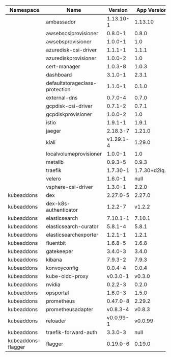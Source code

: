|Namespace|Name|Version|App Version|Kind|
|---------|----|-------|-----------|----|
| |ambassador|1.13.10-1|1.13.10|ClusterAddon|
| |awsebscsiprovisioner|0.8.0-1|0.8.0|ClusterAddon|
| |awsebsprovisioner|1.0.0-1|1.0|ClusterAddon|
| |azuredisk-csi-driver|1.1.1-1|1.1.1|ClusterAddon|
| |azurediskprovisioner|1.0.0-2|1.0|ClusterAddon|
| |cert-manager|1.0.3-8|1.0.3|ClusterAddon|
| |dashboard|3.1.0-1|2.3.1|ClusterAddon|
| |defaultstorageclass-protection|1.1.0-1|0.1.0|ClusterAddon|
| |external-dns|0.7.0-4|0.7.0|ClusterAddon|
| |gcpdisk-csi-driver|0.7.1-2|0.7.1|ClusterAddon|
| |gcpdiskprovisioner|1.0.0-2|1.0|ClusterAddon|
| |istio|1.9.1-1|1.9.1|ClusterAddon|
| |jaeger|2.18.3-7|1.21.0|ClusterAddon|
| |kiali|v1.29.1-4|1.29.0|ClusterAddon|
| |localvolumeprovisioner|1.0.0-1|1.0|ClusterAddon|
| |metallb|0.9.3-5|0.9.3|ClusterAddon|
| |traefik|1.7.30-1|1.7.30+d2iq.0|ClusterAddon|
| |velero|1.6.0-1|null|ClusterAddon|
| |vsphere-csi-driver|1.3.0-1|2.2.0|ClusterAddon|
|kubeaddons|dex|2.27.0-5|2.27.0|Addon|
|kubeaddons|dex-k8s-authenticator|1.2.2-7|v1.2.2|Addon|
|kubeaddons|elasticsearch|7.10.1-1|7.10.1|Addon|
|kubeaddons|elasticsearch-curator|5.8.1-4|5.8.1|Addon|
|kubeaddons|elasticsearchexporter|1.2.1-1|1.2.1|Addon|
|kubeaddons|fluentbit|1.6.8-5|1.6.8|Addon|
|kubeaddons|gatekeeper|3.4.0-3|3.4.0|Addon|
|kubeaddons|kibana|7.9.3-2|7.9.3|Addon|
|kubeaddons|konvoyconfig|0.0.4-4|0.0.4|Addon|
|kubeaddons|kube-oidc-proxy|v0.3.0-1|v0.3.0|Addon|
|kubeaddons|nvidia|0.2.2-3|0.2.0|ClusterAddon|
|kubeaddons|opsportal|1.6.0-3|1.5.0|Addon|
|kubeaddons|prometheus|0.47.0-8|2.29.2|Addon|
|kubeaddons|prometheusadapter|v0.8.3-4|v0.8.3|Addon|
|kubeaddons|reloader|v0.0.99-1|v0.0.99|Addon|
|kubeaddons|traefik-forward-auth|3.3.0-3|null|Addon|
|kubeaddons-flagger|flagger|0.19.0-6|0.19.0|ClusterAddon|
